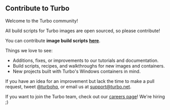 ## Contribute to Turbo

Welcome to the Turbo community!

All build scripts for Turbo images are open sourced, so please contribute!

You can contribute **image build scripts** [**here**](https://github.com/turboapps/turbome).

Things we love to see:

- Additions, fixes, or improvements to our tutorials and documentation.
- Build scripts, recipes, and walkthroughs for new images and containers.
- New projects built with Turbo's Windows containers in mind.

If you have an idea for an improvement but lack the time to make a pull request, tweet [@turbohq](http://twitter.com/turbohq), or email us at [support@turbo.net](mailto:support@turbo.net).

If you want to join the Turbo team, check out our [careers page](https://turbo.net/careers)! We're hiring ;)